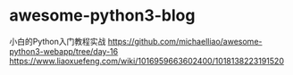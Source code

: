 # awesome-python3-blog
小白的Python入门教程实战  https://github.com/michaelliao/awesome-python3-webapp/tree/day-16  https://www.liaoxuefeng.com/wiki/1016959663602400/1018138223191520
